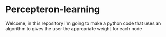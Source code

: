 # Percepteron-learning

Welcome, in this repository i'm going to make a python code that uses an algorithm to gives the user the appropriate weight for each node
